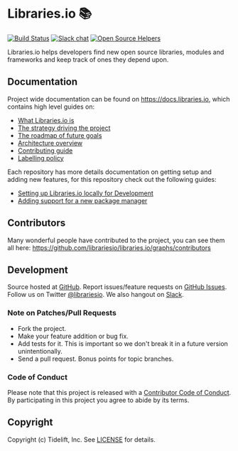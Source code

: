 # Libraries.io &#128218;

[![Build Status](https://travis-ci.org/librariesio/libraries.io.svg?branch=master)](https://travis-ci.org/librariesio/libraries.io)
[![Slack chat](https://slack.libraries.io/badge.svg)](https://slack.libraries.io)
[![Open Source Helpers](https://www.codetriage.com/librariesio/libraries.io/badges/users.svg)](https://www.codetriage.com/librariesio/libraries.io)

Libraries.io helps developers find new open source libraries, modules and frameworks and keep track of ones they depend upon.

## Documentation

Project wide documentation can be found on https://docs.libraries.io, which contains high level guides on:

- [What Libraries.io is](https://docs.libraries.io/)
- [The strategy driving the project](https://docs.libraries.io/strategy)
- [The roadmap of future goals](https://docs.libraries.io/roadmap)
- [Architecture overview](https://docs.libraries.io/overview)
- [Contributing guide](https://docs.libraries.io/contributorshandbook)
- [Labelling policy](https://docs.libraries.io/labelling)

Each repository has more details documentation on getting setup and adding new features, for this repository check out the following guides:

- [Setting up Libraries.io locally for Development](docs/development-setup.md)
- [Adding support for a new package manager](docs/add-a-package-manager.md)

## Contributors

Many wonderful people have contributed to the project, you can see them all here: https://github.com/librariesio/libraries.io/graphs/contributors

## Development

Source hosted at [GitHub](https://github.com/librariesio/libraries.io).
Report issues/feature requests on [GitHub Issues](https://github.com/librariesio/libraries.io/issues). Follow us on Twitter [@librariesio](https://twitter.com/librariesio). We also hangout on [Slack](https://slack.libraries.io).

### Note on Patches/Pull Requests

 * Fork the project.
 * Make your feature addition or bug fix.
 * Add tests for it. This is important so we don't break it in a future version unintentionally.
 * Send a pull request. Bonus points for topic branches.

### Code of Conduct

Please note that this project is released with a [Contributor Code of Conduct](CODE_OF_CONDUCT.md). By participating in this project you agree to abide by its terms.

## Copyright

Copyright (c) Tidelift, Inc. See [LICENSE](https://github.com/librariesio/libraries.io/blob/master/LICENSE.txt) for details.

